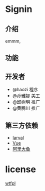 # Signin

## 介绍
  emmm,

## 功能


## 开发者
  * @haozi 程序
  * @孙雅娜 美工
  * @邱树明 推广
  * @黄腾川 推广


## 第三方依赖

  * [larval](https://laravel.com/)
  * [Vue](https://github.com/vuejs/vue)
  * [阿里大鱼](https://dayu.aliyun.com)

# license
[wtfpl](LICENSE)
